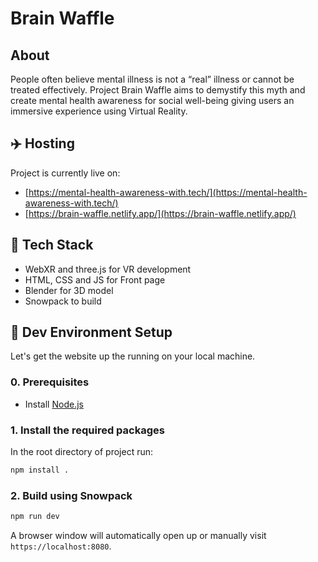 # Brain Waffle

## About
 
People often believe mental illness is not a “real” illness or cannot be treated effectively. Project Brain Waffle aims to demystify this myth and create mental health awareness for social well-being giving users an immersive experience using Virtual Reality.

## :airplane: Hosting

Project is currently live on:
- [https://mental-health-awareness-with.tech/](https://mental-health-awareness-with.tech/)
- [https://brain-waffle.netlify.app/](https://brain-waffle.netlify.app/)

## :toolbox: Tech Stack

- WebXR and three.js for VR development
- HTML, CSS and JS for Front page 
- Blender for 3D model
- Snowpack to build

## :hammer: Dev Environment Setup

Let's get the website up the running on your local machine.

### 0. Prerequisites

- Install [Node.js](http://nodejs.org)

### 1. Install the required packages

In the root directory of project run:

```bash
npm install .
```

### 2. Build using Snowpack

```bash
npm run dev
```

A browser window will automatically open up or manually visit ` https://localhost:8080`.
